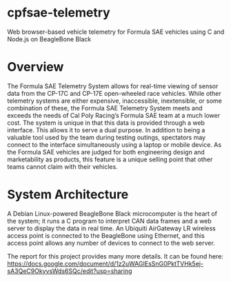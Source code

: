 # cpfsae-telemetry
Web browser-based vehicle telemetry for Formula SAE vehicles using C and Node.js on BeagleBone Black

# Overview
The Formula SAE Telemetry System allows for real-time viewing of sensor data from the CP-17C and CP-17E open-wheeled race vehicles. While other telemetry systems are either expensive, inaccessible, inextensible, or some combination of these, the Formula SAE Telemetry System meets and exceeds the needs of Cal Poly Racing’s Formula SAE team at a much lower cost.
The system is unique in that this data is provided through a web interface. This allows it to serve a dual purpose. In addition to being a valuable tool used by the team during testing outings, spectators may connect to the interface simultaneously using a laptop or mobile device. As the Formula SAE vehicles are judged for both engineering design and marketability as products, this feature is a unique selling point that other teams cannot claim with their vehicles.

# System Architecture
A Debian Linux-powered BeagleBone Black microcomputer is the heart of the system; it runs a C program to interpret CAN data frames and a web server to display the data in real time. An Ubiquiti AirGateway LR wireless access point is connected to the BeagleBone using Ethernet, and this access point allows any number of devices to connect to the web server.

The report for this project provides many more details. It can be found here: https://docs.google.com/document/d/1z2uWAGIEsSnG0PktTVHk5ej-sA3QeC9OkyvsWds6SQc/edit?usp=sharing
